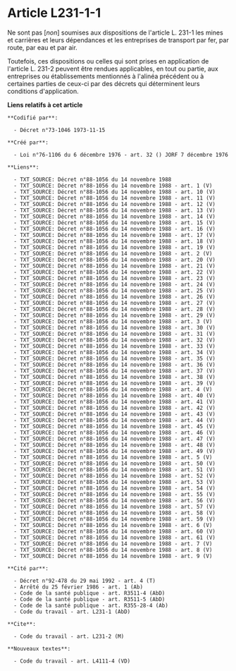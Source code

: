 # Article L231-1-1

Ne sont pas [*non*] soumises aux dispositions de l'article L. 231-1 les mines et carrières et leurs dépendances et les
entreprises de transport par fer, par route, par eau et par air.

Toutefois, ces dispositions ou celles qui sont prises en application de l'article L. 231-2 peuvent être rendues applicables,
en tout ou partie, aux entreprises ou établissements mentionnés à l'alinéa précédent ou à certaines parties de ceux-ci par
des décrets qui déterminent leurs conditions d'application.

**Liens relatifs à cet article**

	**Codifié par**:

	  - Décret n°73-1046 1973-11-15

	**Créé par**:

	  - Loi n°76-1106 du 6 décembre 1976 - art. 32 () JORF 7 décembre 1976

	**Liens**:

	  - TXT_SOURCE: Décret n°88-1056 du 14 novembre 1988
	  - TXT_SOURCE: Décret n°88-1056 du 14 novembre 1988 - art. 1 (V)
	  - TXT_SOURCE: Décret n°88-1056 du 14 novembre 1988 - art. 10 (V)
	  - TXT_SOURCE: Décret n°88-1056 du 14 novembre 1988 - art. 11 (V)
	  - TXT_SOURCE: Décret n°88-1056 du 14 novembre 1988 - art. 12 (V)
	  - TXT_SOURCE: Décret n°88-1056 du 14 novembre 1988 - art. 13 (V)
	  - TXT_SOURCE: Décret n°88-1056 du 14 novembre 1988 - art. 14 (V)
	  - TXT_SOURCE: Décret n°88-1056 du 14 novembre 1988 - art. 15 (V)
	  - TXT_SOURCE: Décret n°88-1056 du 14 novembre 1988 - art. 16 (V)
	  - TXT_SOURCE: Décret n°88-1056 du 14 novembre 1988 - art. 17 (V)
	  - TXT_SOURCE: Décret n°88-1056 du 14 novembre 1988 - art. 18 (V)
	  - TXT_SOURCE: Décret n°88-1056 du 14 novembre 1988 - art. 19 (V)
	  - TXT_SOURCE: Décret n°88-1056 du 14 novembre 1988 - art. 2 (V)
	  - TXT_SOURCE: Décret n°88-1056 du 14 novembre 1988 - art. 20 (V)
	  - TXT_SOURCE: Décret n°88-1056 du 14 novembre 1988 - art. 21 (V)
	  - TXT_SOURCE: Décret n°88-1056 du 14 novembre 1988 - art. 22 (V)
	  - TXT_SOURCE: Décret n°88-1056 du 14 novembre 1988 - art. 23 (V)
	  - TXT_SOURCE: Décret n°88-1056 du 14 novembre 1988 - art. 24 (V)
	  - TXT_SOURCE: Décret n°88-1056 du 14 novembre 1988 - art. 25 (V)
	  - TXT_SOURCE: Décret n°88-1056 du 14 novembre 1988 - art. 26 (V)
	  - TXT_SOURCE: Décret n°88-1056 du 14 novembre 1988 - art. 27 (V)
	  - TXT_SOURCE: Décret n°88-1056 du 14 novembre 1988 - art. 28 (V)
	  - TXT_SOURCE: Décret n°88-1056 du 14 novembre 1988 - art. 29 (V)
	  - TXT_SOURCE: Décret n°88-1056 du 14 novembre 1988 - art. 3 (V)
	  - TXT_SOURCE: Décret n°88-1056 du 14 novembre 1988 - art. 30 (V)
	  - TXT_SOURCE: Décret n°88-1056 du 14 novembre 1988 - art. 31 (V)
	  - TXT_SOURCE: Décret n°88-1056 du 14 novembre 1988 - art. 32 (V)
	  - TXT_SOURCE: Décret n°88-1056 du 14 novembre 1988 - art. 33 (V)
	  - TXT_SOURCE: Décret n°88-1056 du 14 novembre 1988 - art. 34 (V)
	  - TXT_SOURCE: Décret n°88-1056 du 14 novembre 1988 - art. 35 (V)
	  - TXT_SOURCE: Décret n°88-1056 du 14 novembre 1988 - art. 36 (V)
	  - TXT_SOURCE: Décret n°88-1056 du 14 novembre 1988 - art. 37 (V)
	  - TXT_SOURCE: Décret n°88-1056 du 14 novembre 1988 - art. 38 (V)
	  - TXT_SOURCE: Décret n°88-1056 du 14 novembre 1988 - art. 39 (V)
	  - TXT_SOURCE: Décret n°88-1056 du 14 novembre 1988 - art. 4 (V)
	  - TXT_SOURCE: Décret n°88-1056 du 14 novembre 1988 - art. 40 (V)
	  - TXT_SOURCE: Décret n°88-1056 du 14 novembre 1988 - art. 41 (V)
	  - TXT_SOURCE: Décret n°88-1056 du 14 novembre 1988 - art. 42 (V)
	  - TXT_SOURCE: Décret n°88-1056 du 14 novembre 1988 - art. 43 (V)
	  - TXT_SOURCE: Décret n°88-1056 du 14 novembre 1988 - art. 44 (V)
	  - TXT_SOURCE: Décret n°88-1056 du 14 novembre 1988 - art. 45 (V)
	  - TXT_SOURCE: Décret n°88-1056 du 14 novembre 1988 - art. 46 (V)
	  - TXT_SOURCE: Décret n°88-1056 du 14 novembre 1988 - art. 47 (V)
	  - TXT_SOURCE: Décret n°88-1056 du 14 novembre 1988 - art. 48 (V)
	  - TXT_SOURCE: Décret n°88-1056 du 14 novembre 1988 - art. 49 (V)
	  - TXT_SOURCE: Décret n°88-1056 du 14 novembre 1988 - art. 5 (V)
	  - TXT_SOURCE: Décret n°88-1056 du 14 novembre 1988 - art. 50 (V)
	  - TXT_SOURCE: Décret n°88-1056 du 14 novembre 1988 - art. 51 (V)
	  - TXT_SOURCE: Décret n°88-1056 du 14 novembre 1988 - art. 52 (V)
	  - TXT_SOURCE: Décret n°88-1056 du 14 novembre 1988 - art. 53 (V)
	  - TXT_SOURCE: Décret n°88-1056 du 14 novembre 1988 - art. 54 (V)
	  - TXT_SOURCE: Décret n°88-1056 du 14 novembre 1988 - art. 55 (V)
	  - TXT_SOURCE: Décret n°88-1056 du 14 novembre 1988 - art. 56 (V)
	  - TXT_SOURCE: Décret n°88-1056 du 14 novembre 1988 - art. 57 (V)
	  - TXT_SOURCE: Décret n°88-1056 du 14 novembre 1988 - art. 58 (V)
	  - TXT_SOURCE: Décret n°88-1056 du 14 novembre 1988 - art. 59 (V)
	  - TXT_SOURCE: Décret n°88-1056 du 14 novembre 1988 - art. 6 (V)
	  - TXT_SOURCE: Décret n°88-1056 du 14 novembre 1988 - art. 60 (V)
	  - TXT_SOURCE: Décret n°88-1056 du 14 novembre 1988 - art. 61 (V)
	  - TXT_SOURCE: Décret n°88-1056 du 14 novembre 1988 - art. 7 (V)
	  - TXT_SOURCE: Décret n°88-1056 du 14 novembre 1988 - art. 8 (V)
	  - TXT_SOURCE: Décret n°88-1056 du 14 novembre 1988 - art. 9 (V)

	**Cité par**:

	  - Décret n°92-478 du 29 mai 1992 - art. 4 (T)
	  - Arrêté du 25 février 1986 - art. 1 (Ab)
	  - Code de la santé publique - art. R3511-4 (AbD)
	  - Code de la santé publique - art. R3511-5 (AbD)
	  - Code de la santé publique - art. R355-28-4 (Ab)
	  - Code du travail - art. L231-1 (AbD)

	**Cite**:

	  - Code du travail - art. L231-2 (M)

	**Nouveaux textes**:

	  - Code du travail - art. L4111-4 (VD)
